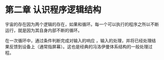 # 第二章 认识程序逻辑结构

宇宙的存在因为两个逻辑的存在，如果和循环。每一个可以执行的程序之所以不断运行，就是因为其自身内部不断的循环。

在一次循环中，通过条件判断完成对输入的响应 ，输入的处理，并将已经处理结果反馈到设备上（通常指屏幕）。这也是经典的冯洛伊曼体系结构的一般处理过程。


